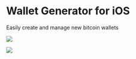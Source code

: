# Wallet Generator for iOS
Easily create and manage new bitcoin wallets

![](https://s3.amazonaws.com/uploads.hipchat.com/100175/1171589/aUPD2Y560qoVNKh/update-plist.png)

![](https://s3.amazonaws.com/uploads.hipchat.com/100175/1171589/ggI1mYA1m9vEIWs/wallet-gen.png)
